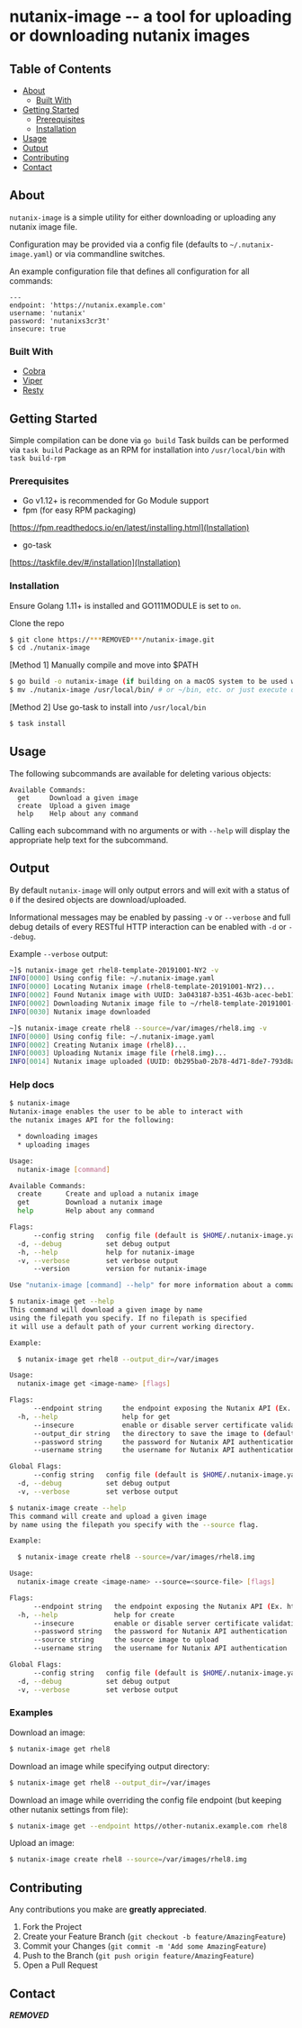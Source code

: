 # nutanix-image -- a tool for uploading or downloading nutanix images

## Table of Contents

* [About](#about)
  * [Built With](#built-with)
* [Getting Started](#getting-started)
  * [Prerequisites](#prerequisites)
  * [Installation](#installation)
* [Usage](#usage)
* [Output](#output)
* [Contributing](#contributing)
* [Contact](#contact)


## About

`nutanix-image` is a simple utility for either downloading or uploading any nutanix image file.

Configuration may be provided via a config file (defaults to `~/.nutanix-image.yaml`) or via commandline switches.

An example configuration file that defines all configuration for all commands:

```
---
endpoint: 'https://nutanix.example.com'
username: 'nutanix'
password: 'nutanixs3cr3t'
insecure: true
```


### Built With
* [Cobra](https://github.com/spf13/cobra)
* [Viper](https://github.com/spf13/viper)
* [Resty](https://github.com/go-resty/resty)

## Getting Started

Simple compilation can be done via `go build`
Task builds can be performed via `task build`
Package as an RPM for installation into `/usr/local/bin` with `task build-rpm`


### Prerequisites

* Go v1.12+ is recommended for Go Module support
* fpm (for easy RPM packaging)

[https://fpm.readthedocs.io/en/latest/installing.html](Installation)

* go-task

[https://taskfile.dev/#/installation](Installation)


### Installation

Ensure Golang 1.11+ is installed and GO111MODULE is set to `on`.

Clone the repo
```sh
$ git clone https://***REMOVED***/nutanix-image.git
$ cd ./nutanix-image
```

[Method 1] Manually compile and move into $PATH
```sh
$ go build -o nutanix-image (if building on a macOS system to be used with linux use this command: env GOOS=linux GOARCH=amd64  go build -o nutanix-image)
$ mv ./nutanix-image /usr/local/bin/ # or ~/bin, etc. or just execute directly e.g. ./nutanix-image --help
```

[Method 2] Use go-task to install into `/usr/local/bin`
```sh
$ task install
```

## Usage

The following subcommands are available for deleting various objects:

```
Available Commands:
  get     Download a given image
  create  Upload a given image
  help    Help about any command
```

Calling each subcommand with no arguments or with `--help` will display the appropriate help text for the subcommand.

## Output

By default `nutanix-image` will only output errors and will exit with a status of `0` if the desired objects are download/uploaded.

Informational messages may be enabled by passing `-v` or `--verbose` and full debug details of every RESTful HTTP interaction can be enabled with `-d` or `--debug`.

Example `--verbose` output:

```sh
~]$ nutanix-image get rhel8-template-20191001-NY2 -v
INFO[0000] Using config file: ~/.nutanix-image.yaml
INFO[0000] Locating Nutanix image (rhel8-template-20191001-NY2)...
INFO[0002] Found Nutanix image with UUID: 3a043187-b351-463b-acec-beb1122a30a1
INFO[0002] Downloading Nutanix image file to ~/rhel8-template-20191001-NY2.img...
INFO[0030] Nutanix image downloaded

~]$ nutanix-image create rhel8 --source=/var/images/rhel8.img -v
INFO[0000] Using config file: ~/.nutanix-image.yaml
INFO[0002] Creating Nutanix image (rhel8)...
INFO[0003] Uploading Nutanix image file (rhel8.img)...
INFO[0014] Nutanix image uploaded (UUID: 0b295ba0-2b78-4d71-8de7-793d8a44ed0d)
```


### Help docs
```sh
$ nutanix-image
Nutanix-image enables the user to be able to interact with
the nutanix images API for the following:

  * downloading images
  * uploading images

Usage:
  nutanix-image [command]

Available Commands:
  create      Create and upload a nutanix image
  get         Download a nutanix image
  help        Help about any command

Flags:
      --config string   config file (default is $HOME/.nutanix-image.yaml)
  -d, --debug           set debug output
  -h, --help            help for nutanix-image
  -v, --verbose         set verbose output
      --version         version for nutanix-image

Use "nutanix-image [command] --help" for more information about a command.
```

```sh
$ nutanix-image get --help
This command will download a given image by name
using the filepath you specify. If no filepath is specified
it will use a default path of your current working directory.

Example:

  $ nutanix-image get rhel8 --output_dir=/var/images

Usage:
  nutanix-image get <image-name> [flags]

Flags:
      --endpoint string     the endpoint exposing the Nutanix API (Ex. https://nutanix.example.org)
  -h, --help                help for get
      --insecure            enable or disable server certificate validation
      --output_dir string   the directory to save the image to (default "/var/images")
      --password string     the password for Nutanix API authentication
      --username string     the username for Nutanix API authentication

Global Flags:
      --config string   config file (default is $HOME/.nutanix-image.yaml)
  -d, --debug           set debug output
  -v, --verbose         set verbose output
```

```sh
$ nutanix-image create --help
This command will create and upload a given image
by name using the filepath you specify with the --source flag.

Example:

  $ nutanix-image create rhel8 --source=/var/images/rhel8.img

Usage:
  nutanix-image create <image-name> --source=<source-file> [flags]

Flags:
      --endpoint string   the endpoint exposing the Nutanix API (Ex. https://nutanix.example.org)
  -h, --help              help for create
      --insecure          enable or disable server certificate validation
      --password string   the password for Nutanix API authentication
      --source string     the source image to upload
      --username string   the username for Nutanix API authentication

Global Flags:
      --config string   config file (default is $HOME/.nutanix-image.yaml)
  -d, --debug           set debug output
  -v, --verbose         set verbose output
```


### Examples

Download an image:
```sh
$ nutanix-image get rhel8
```

Download an image while specifying output directory:
```sh
$ nutanix-image get rhel8 --output_dir=/var/images
```

Download an image while overriding the config file endpoint (but keeping other nutanix settings from file):
```sh
$ nutanix-image get --endpoint https//other-nutanix.example.com rhel8
```

Upload an image:
```sh
$ nutanix-image create rhel8 --source=/var/images/rhel8.img
```


## Contributing

Any contributions you make are **greatly appreciated**.

1. Fork the Project
2. Create your Feature Branch (`git checkout -b feature/AmazingFeature`)
3. Commit your Changes (`git commit -m 'Add some AmazingFeature`)
4. Push to the Branch (`git push origin feature/AmazingFeature`)
5. Open a Pull Request


## Contact

***REMOVED***
